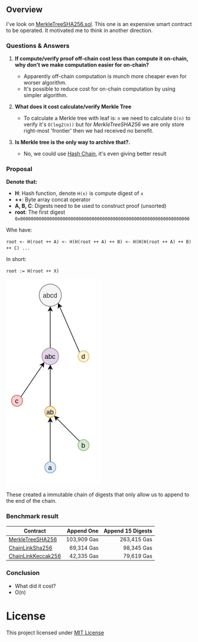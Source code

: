 ## Overview

I've look on [MerkleTreeSHA256.sol](https://github.com/chiro-hiro/chainlink/blob/main/contracts/MerkleTreeSHA256.sol). This one is an expensive smart contract to be operated. It motivated me to think in another direction.

### Questions & Answers

1. **If compute/verify proof off-chain cost less than compute it on-chain, why don't we make computation easier for on-chain?**

    - Apparently off-chain computation is munch more cheaper even for worser algorithm.
    - It's possible to reduce cost for on-chain computation by using simpler algorithm.

2. **What does it cost calculate/verify Merkle Tree**

    - To calculate a Merkle tree with leaf is: `n` we need to calculate `O(n)` to verify it's `O(log⁡2(n))` but for *MerkleTreeSHA256* we are only store right-most 'frontier' then we had received no benefit.

3. **Is Merkle tree is the only way to archive that?.**

    - No, we could use [Hash Chain](https://en.wikipedia.org/wiki/Hash_chain), it's even giving better result

### Proposal

**Denote that:**

- **H**: Hash function, denote `H(x)` is compute digest of `x` 
- **++**: Byte array concat operator
- **A, B, C**: Digests need to be used to construct proof (unsorted)
- **root**: The first digest `0x0000000000000000000000000000000000000000000000000000000000000000`

Whe have:

`root <- H(root ++ A) <- H(H(root ++ A) ++ B) <- H(H(H(root ++ A) ++ B) ++ C) ...`

In short:

`root := H(root ++ X)`

![Hash Chain](https://raw.githubusercontent.com/chiro-hiro/chainlink/main/content/hash-chain.jpg)

These created a immutable chain of digests that only allow us to append to the end of the chain.

### Benchmark result

| Contract           |  Append One | Append 15 Digests |
|--------------------|------------:|------------------:|
| [MerkleTreeSHA256](https://github.com/chiro-hiro/chainlink/blob/main/contracts/MerkleTreeSHA256.sol)   | 103,909 Gas |       263,415 Gas |
| [ChainLinkSha256](https://github.com/chiro-hiro/chainlink/blob/main/contracts/ChainLinkSha256.sol)    |  69,314 Gas |        98,345 Gas |
| [ChainLinkKeccak256](https://github.com/chiro-hiro/chainlink/blob/main/contracts/ChainLinkKeccak256.sol) |  42,335 Gas |        79,619 Gas |

### Conclusion

- What did it cost?
- O(n)

# License

This project licensed under [MIT License](https://github.com/chiro-hiro/chainlink/blob/main/LICENSE)